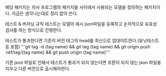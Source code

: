해당 패키지는 자사 프로그램의 패키지들 사이에서 사용되는 모델을 정의하는 패키지이다. 지금은 생각나는대로 정리 없이 쓴다.


테스트 & 버저닝 규칙
테스트는 모델의 예시 json파일을 등록하고 순차적으로 유효성 검사를 하는 방식으로 진행한다.

테스트가 통과한다면 기존의 버전 태그의 head를 최신으로 업데이트한다.(유닛테스트 등 포함)
'''git tag -d {tag name} && git tag {tag name} && git origin push :ref/tag/{tag name} && git push origin {tag name}'''

기존 json 파일로 인해서 테스트가 통과가 되지 않는다면 호환이 되지 않는 json 파일을 지우고 다른 버전으로 출시해야한다.
